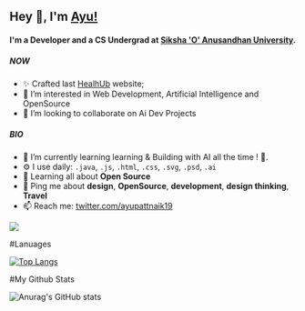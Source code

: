 ## Hey 👋, I'm [Ayu!](https://twitter.com/ayupattnaik19) 


#### I'm a Developer and a CS Undergrad at [Siksha 'O'​ Anusandhan University](https://www.soa.ac.in/).

##### NOW

- ✨ Crafted last [HealhUb](https://skpandey885.github.io/HealhUb/) website;
- 👀 I’m interested in Web Development, Artificial Intelligence and OpenSource
- 🤝 I’m looking to collaborate on Ai Dev Projects

##### BIO

- 📑 I’m currently learning learning & Building with AI all the time ! 🚀.
- ⚙️ I use daily: `.java`, `.js`, `.html`, `.css`, `.svg`, `.psd`, `.ai`
- 🌱 Learning all about **Open Source**
- 💬 Ping me about **design**, **OpenSource**, **development**, **design thinking**, **Travel**
- 📫 Reach me: [twitter.com/ayupattnaik19](https://twitter.com/ayupattnaik19)


![](https://komarev.com/ghpvc/?username=Ayu10x&label=PROFILE+VIEWS)



#Lanuages

[![Top Langs](https://github-readme-stats.vercel.app/api/top-langs/?username=Ayu10x)](https://github.com/Ayu10x/github-readme-stats)

#My Github Stats

![Anurag's GitHub stats](https://github-readme-stats.vercel.app/api?username=Ayu10x&show_icons=true&theme=radical)
